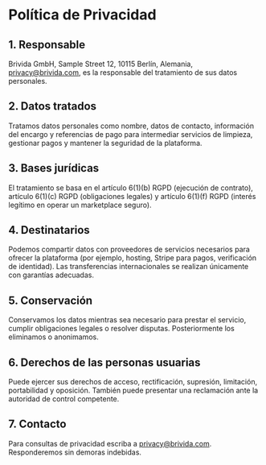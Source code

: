 # Política de Privacidad

## 1. Responsable
Brivida GmbH, Sample Street 12, 10115 Berlín, Alemania, privacy@brivida.com, es la responsable del tratamiento de sus datos personales.

## 2. Datos tratados
Tratamos datos personales como nombre, datos de contacto, información del encargo y referencias de pago para intermediar servicios de limpieza, gestionar pagos y mantener la seguridad de la plataforma.

## 3. Bases jurídicas
El tratamiento se basa en el artículo 6(1)(b) RGPD (ejecución de contrato), artículo 6(1)(c) RGPD (obligaciones legales) y artículo 6(1)(f) RGPD (interés legítimo en operar un marketplace seguro).

## 4. Destinatarios
Podemos compartir datos con proveedores de servicios necesarios para ofrecer la plataforma (por ejemplo, hosting, Stripe para pagos, verificación de identidad). Las transferencias internacionales se realizan únicamente con garantías adecuadas.

## 5. Conservación
Conservamos los datos mientras sea necesario para prestar el servicio, cumplir obligaciones legales o resolver disputas. Posteriormente los eliminamos o anonimamos.

## 6. Derechos de las personas usuarias
Puede ejercer sus derechos de acceso, rectificación, supresión, limitación, portabilidad y oposición. También puede presentar una reclamación ante la autoridad de control competente.

## 7. Contacto
Para consultas de privacidad escriba a privacy@brivida.com. Responderemos sin demoras indebidas.
